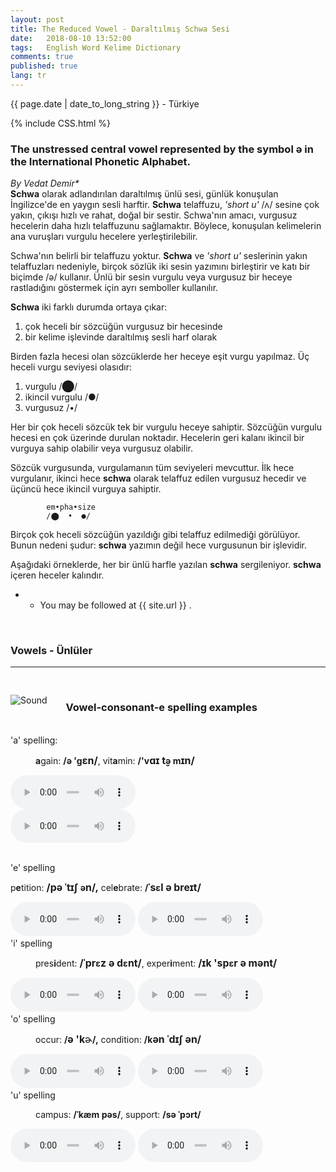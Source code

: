 ```yaml
---
layout: post
title: The Reduced Vowel - Daraltılmış Schwa Sesi 
date:   2018-08-10 13:52:00
tags:   English Word Kelime Dictionary
comments: true
published: true
lang: tr
---
```



<p class="meta">{{ page.date | date_to_long_string }} - Türkiye</p>

{% include CSS.html %}

### The unstressed central vowel represented by the symbol ə in the International Phonetic Alphabet.

_By Vedat Demir*_
<br>
<i class="fas fa-paragraph fa-2x"></i> **Schwa** olarak adlandırılan daraltılmış ünlü sesi, günlük konuşulan İngilizce'de en yaygın sesli harftir. **Schwa** telaffuzu, _'short u'_ /ʌ/ sesine çok yakın, çıkışı hızlı ve rahat, doğal bir sestir. Schwa'nın amacı, vurgusuz hecelerin daha hızlı telaffuzunu sağlamaktır. Böylece, konuşulan kelimelerin ana vuruşları vurgulu hecelere yerleştirilebilir.

Schwa'nın belirli bir telaffuzu yoktur. **Schwa** ve _'short u'_ seslerinin yakın telaffuzları nedeniyle, birçok sözlük iki sesin yazımını birleştirir ve katı bir biçimde /ə/ kullanır. Ünlü bir sesin vurgulu veya vurgusuz bir heceye rastladığını göstermek için ayrı semboller kullanılır.
	
**Schwa** iki farklı durumda ortaya çıkar:

1. çok heceli bir sözcüğün vurgusuz bir hecesinde
2. bir kelime işlevinde  daraltılmış sesli harf olarak

 Birden fazla hecesi olan sözcüklerde her heceye eşit vurgu yapılmaz. Üç heceli vurgu seviyesi olasıdır:

1. vurgulu  /⬤/
2. ikincil vurgulu /●/
3. vurgusuz /•/

Her bir çok heceli sözcük tek bir vurgulu heceye sahiptir. Sözcüğün vurgulu hecesi en çok üzerinde durulan noktadır. Hecelerin geri kalanı ikincil bir vurguya sahip olabilir veya vurgusuz olabilir. 

Sözcük vurgusunda, vurgulamanın tüm seviyeleri mevcuttur. İlk hece vurgulanır, ikinci hece **schwa** olarak telaffuz edilen vurgusuz hecedir ve üçüncü hece ikincil vurguya sahiptir.

			em•pha•size 
			/⬤  •  ●/

Birçok çok heceli sözcüğün yazıldığı gibi telaffuz edilmediği görülüyor. Bunun nedeni şudur: **schwa** yazımın değil hece vurgusunun bir işlevidir. 

Aşağıdaki örneklerde, her bir ünlü harfle yazılan **schwa** sergileniyor. **schwa** içeren heceler kalındır.


* * You may be followed at {{ site.url }} .

<br>


### Vowels - Ünlüler
***

<div class="article-container clearfix">
  <img src="{{ site.baseurl }}/images/vowels.gif" alt="Sound" class="wrap align-left">


<br>

<h3>Vowel-consonant-e spelling examples</h3>
<br>
'a' spelling:
<br>
<p style="margin-left:40px"><strong>a</strong>gain:&nbsp;<strong>/ə 'g<span style="font-size:medium">ɛn/</span></strong>, vit<strong>a</strong>min:&nbsp;<strong>/'v<span style="font-size:medium">ɑɪ</span><span style="font-size:medium">&nbsp;t̬</span>ə m<span style="font-size:medium">ɪn/</span></strong></p>

<audio controls style="width: 200px;">
  <source src="{{ site.baseurl }}/audio/again.mp3" type="audio/mpeg">
Your browser does not support the audio element.
</audio>
<br>
<audio controls style="width: 200px;">
  <source src="{{ site.baseurl }}/audio/vitamin.mp3" type="audio/mpeg">
Your browser does not support the audio element.
</audio>
</div>
<br>

<div class="article-container clearfix">

'e' spelling
<br>
<p>p<strong>e</strong>tition:&nbsp;<strong><span style="font-size:15.84px">/</span><span style="font-size:15.84px">pə ˈtɪʃ&nbsp;</span>ə<span style="font-size:15.84px">n</span><span style="font-size:15.84px">/,</span></strong> cel<strong>e</strong>brate:&nbsp;<strong>/<span style="font-size:15.84px">ˈs</span>ɛ<span style="font-size:15.84px">l ə&nbsp;breɪt/</span></strong></p>

<audio controls style="width: 200px;">
  <source src="{{ site.baseurl }}/audio/petition.mp3" type="audio/mpeg">
Your browser does not support the audio element.
</audio>
<audio controls style="width: 200px;">
  <source src="{{ site.baseurl }}/audio/celebrate.mp3" type="audio/mpeg">
Your browser does not support the audio element.
</audio>
</div>


<div class="article-container clearfix">
'i' spelling
<br>
<p style="margin-left:40px">pres<strong>i</strong>dent:&nbsp;<strong><span style="font-size:15.84px">/</span><span style="font-size:15.84px">ˈpr</span>ɛ<span style="font-size:15.84px">z ə&nbsp;d</span>ɛ<span style="font-size:15.84px">nt/</span></strong>, exper<strong>i</strong>ment:&nbsp;<strong><span style="font-size:15.84px">/</span><span style="font-size:15.84px">ɪk 'sp</span></strong><strong>ɛ<span style="font-size:15.84px">r ə&nbsp;mənt/</span></strong></p>

<audio controls style="width: 200px;">
  <source src="{{ site.baseurl }}/audio/president.mp3" type="audio/mpeg">
Your browser does not support the audio element.
</audio>
<audio controls style="width: 200px;">
  <source src="{{ site.baseurl }}/audio/experiment.mp3" type="audio/mpeg">
Your browser does not support the audio element.
</audio>
</div>

<div class="article-container clearfix">
'o' spelling
<br>
<p style="margin-left:40px">occur:&nbsp;<strong>/</strong><strong><span style="font-size:15.84px">ə 'k</span></strong><span style="font-size:medium">ɚ</span><strong>/,</strong>&nbsp;condition:&nbsp;<strong>/k<span style="font-size:15.84px">ən ˈdɪʃ&nbsp;ən/</span></strong></p>

<audio controls style="width: 200px;">
  <source src="{{ site.baseurl }}/audio/occur.mp3" type="audio/mpeg">
Your browser does not support the audio element.
</audio>
<audio controls style="width: 200px;">
  <source src="{{ site.baseurl }}/audio/condition.mp3" type="audio/mpeg">
Your browser does not support the audio element.
</audio>
</div>

<div class="article-container clearfix">
'u' spelling
<br>
<p style="margin-left:40px">campus:&nbsp;<strong>/ˈkæm pəs/</strong>,&nbsp;support:&nbsp;<strong>/sə ˈpɔrt/</strong></p>

<audio controls style="width: 200px;">
  <source src="{{ site.baseurl }}/audio/campus.mp3" type="audio/mpeg">
Your browser does not support the audio element.
</audio>
<audio controls style="width: 200px;">
  <source src="{{ site.baseurl }}/audio/support.mp3" type="audio/mpeg">
Your browser does not support the audio element.
</audio>
</div>

<br>

<style>
img {
 display: block;
}

img.wrap {
 max-width: 50%;
 margin: 30px 0px;
}

img.align-left {
 float: left;
 margin-right: 30px;
}

img.align-right {
 float: right;
 margin-left: 30px;
}

.clearfix:after {
  content: "";
  display: table;
  clear: both;
}
</style>

</html>

<script>
var kalan = new Array("Sabâh'a kalan zaman","Güneş'e kalan zaman","İşrak'e kalan zaman","Öğle'ye kalan zaman","İkindi'ye kalan zaman","Akşam'a kalan zaman","Yatsı'ya kalan zaman","İmsâk'e kalan zaman");
//var gncVkt = new Array("İmsâk","Güneş","İşrak","Öğle","İkindi","Akşam","Yatsı");

var vktDK = new Array();

function vkt(){
	this.vakit = new Array();
	this.getGuncelVakit = function(saat){
		//console.log(saat);
		saat = (saat.split(":")[0] * 60) + (saat.split(":")[1]*1);
		//console.log(saat + ' ->' + mincalc(this.vakit[0]) + '->' + mincalc(this.vakit[5]) + ' -> ' + mincalc(this.vakit[6]));
		
		for(i=0;i<this.vakit.length;i++){
			
			if(saat<mincalc(this.vakit[7]) && mincalc(this.vakit[7])<mincalc(this.vakit[8]) ){
					// Yatsi gece yarisindan sonra oldugu zaman gecerli.
					return 7;
			}
			
			if(saat<mincalc(this.vakit[0])){
				//imsaktan küçükse yatsı
				return 8;
			}
			
			if(mincalc(this.vakit[i])>saat){
				return i;
			}
			
			if(saat>mincalc(this.vakit[7]) && saat<mincalc(this.vakit[8]) && mincalc(this.vakit[7])<mincalc(this.vakit[8]) ){
				return 7;
			}

			if(saat>mincalc(this.vakit[7]) && mincalc(this.vakit[7])>mincalc(this.vakit[8]) ){
				return 8;
			}
			
			if(saat>mincalc(this.vakit[6]) && mincalc(this.vakit[6])>mincalc(this.vakit[7]) ){
				return 7;
			}

		}
	}
	
	this.getKalanZaman = function(saat, tip){
		var kalanzaman = new Date();
		kalanzaman.setHours(0,0,0);
		
		
		var guncelVaktim = (saat.split(":")[0] * 3600) + (saat.split(":")[1] * 60) + (saat.split(":")[2]*1);
		
		if(guncelVaktim<mincalc(this.vakit[8]) * 60){
			var sonrakiVaktim = mincalc(this.vakit[0]) * 60;
		}else{
			var sonrakiVaktim = mincalc(this.vakit[this.getGuncelVakit(saat)]) * 60;
		}
		
		
		//console.log(this.vakit[this.getGuncelVakit(saat)]);
		
		if(tip==1){
			kalanzaman.setSeconds(sonrakiVaktim-guncelVaktim);
			return (kalanzaman);
		}else{
			//return(1440-guncelVaktim);
			return(sonrakiVaktim-guncelVaktim);
		}
		
	}
}

function dakikaHesapla(obj){
	var yts, sonrims;
	for(i=0;i<obj.vakit.length-1;i++){
		if(i==6){
			// Yatsi Dakika Hesabi
			yts = mincalc(obj.vakit[6]);
			sonrims = mincalc(obj.vakit[7]);
			if(yts<sonrims){
				vktDK[6] = sonrims-yts;
			}else{
				vktDK[6] = (1440-yts) + (sonrims);
			}
		
		}else if(i==5){
			// Aksam Vaktinini Hesabi
			if(mincalc(obj.vakit[6]) < mincalc(obj.vakit[7])){
				vktDK[5] = 1440 - mincalc(obj.vakit[5]) + mincalc(obj.vakit[6]);
			}else{
				vktDK[5] = mincalc(obj.vakit[6]) - mincalc(obj.vakit[5]);
			}
		}else{
			// Diger Vakitlerin Dakika Hesabi
			vktDK[i] = mincalc(obj.vakit[i+1]) - mincalc(obj.vakit[i]);
		}
	}
}

function mincalc(saat){return (saat.split(":")[0] * 60) + (saat.split(":")[1]*1);}
var thetime = new Date();
thetime.setHours('22:35:30'.split(":")[0], '22:35:30'.split(":")[1], '22:35:30'.split(":")[2]);

var kalanZaman = new Date();
kalanZaman.setHours(0,0,0);

var vakitler = new vkt();
vakitler.vakit[0] = '03:43:00';
vakitler.vakit[1] = '04:03:00';
vakitler.vakit[2] = '05:49:00';
vakitler.vakit[3] = '06:40:00';
vakitler.vakit[4] = '13:28:00';
vakitler.vakit[5] = '17:22:00';
vakitler.vakit[6] = '20:45:00';
vakitler.vakit[7] = '22:34:00';
vakitler.vakit[8] = '03:44:00';

dakikaHesapla(vakitler);

function bantDeg(saat){
		var guncel;
		if(saat=="" || saat == null){
			guncel = vakitler.getGuncelVakit('22:35:30');
		}else{
			guncel = vakitler.getGuncelVakit(saat);
		}
		
		for(i=1;i<9;i++){
			
		if(i==guncel){
				document.getElementById('v'+(guncel-1)).className = 'aText';
				document.getElementById('IDRemainText').innerHTML = kalan[guncel-1];
				//document.getElementById('IDActiveTime').innerHTML = gncVkt[guncel-1];	
		}else{
				document.getElementById('v'+(i-1)).className = 'pTime';
		}
	}
}

kalanZaman.setSeconds(vakitler.getKalanZaman('22:35:30',0));

function yaz(mesaj){console.log(mesaj); return null;}

function timetoSec(time){return (time.getHours() * 3600) + (time.getMinutes() * 60) + time.getSeconds();}

function zamani_firlat() {
	var csaat   = thetime.getHours();
	var cdakika = thetime.getMinutes();
	var csaniye = thetime.getSeconds();
	
	csaat   = (csaat   < 10 ? "0" : "") + csaat;
	cdakika = (cdakika < 10 ? "0" : "") + cdakika;
	csaniye = (csaniye < 10 ? "0" : "") + csaniye;
	
	document.getElementById("IDTime").innerHTML = '<span>' + conv_fa(csaat) + ":" + conv_fa(cdakika) + ":" + conv_fa(csaniye) + '</span>';

var elementIDTime2 = document.getElementById("IDTime2");
if (typeof(elementIDTime2) != 'undefined' && elementIDTime2 != null ){
	document.getElementById("IDTime2").innerHTML = '<span>' + conv_fa(csaat) + ":" + conv_fa(cdakika) + ":" + conv_fa(csaniye) + '</span>';
	document.getElementById("IDLocalTime2").innerHTML = "Mahallî Sâat";
}	

	var ksaat   = kalanZaman.getHours();
	var kdakika = kalanZaman.getMinutes();
	var ksaniye = kalanZaman.getSeconds();
	
	ksaat   = (ksaat  < 10 ? "0" : "") + ksaat;
	kdakika = (kdakika < 10 ? "0" : "") + kdakika;
	ksaniye = (ksaniye < 10 ? "0" : "") + ksaniye;
	
	document.getElementById("IDRemainTime").innerHTML = conv_fa(ksaat) + ":" + conv_fa(kdakika) + ":" + conv_fa(ksaniye);
	document.getElementById("IDLocalTime").innerHTML = "Mahallî Sâat";
	
	
	if(timetoSec(kalanZaman)==0){
		kalanZaman.setSeconds(vakitler.getKalanZaman(thetime.getHours()+':'+thetime.getMinutes()+':'+'00',0));
		bantDeg(thetime.getHours()+':'+thetime.getMinutes());
	}
	
	thetime.setSeconds(thetime.getSeconds() + 1);	
	kalanZaman.setSeconds(kalanZaman.getSeconds()-1);
	

	vakitci = setTimeout("zamani_firlat()", (999));
}



function conv_fa(str)
{
   
	if( 'tr' == 'fa'){
	
      var newStr = "";
      var map= ['۰','۱','۲','۳','۴','۵','۶','۷','۸','۹'];
      str = String(str);
      for(i=0; i<str.length; i++)
      {
          newStr += map[parseInt(str.charAt(i))];
      }

	}else{
	  newStr = str;
	}
   
   return newStr;
}

</script>


<script type="text/javascript">bantDeg();zamani_firlat();</script>
                
</html>
